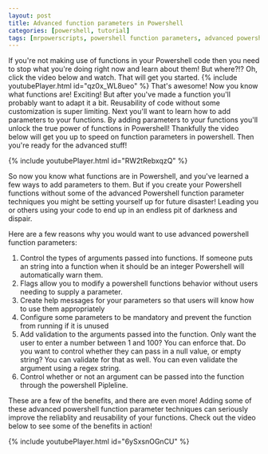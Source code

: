 ```yaml
---
layout: post
title: Advanced function parameters in Powershell
categories: [powershell, tutorial]
tags: [mrpowerscripts, powershell function parameters, advanced powershellfunction parameters, functions in powershell, powershell functions.]
---
```


If you're not making use of functions in your Powershell code then you need to stop what you're doing right now and learn about them! But where?!? Oh, click the video below and watch. That will get you started. {% include youtubePlayer.html id="qz0x_WL8ueo" %} That's awesome! Now you know what functions are! Exciting! But after you've made a function you'll probably want to adapt it a bit. Reusability of code without some customization is super limiting. Next you'll want to learn how to add parameters to your functions. By adding parameters to your functions you'll unlock the true power of functions in Powershell! Thankfully the video below will get you up to speed on function parameters in powershell. Then you're ready for the advanced stuff!

{% include youtubePlayer.html id="RW2tRebxqzQ" %}

So now you know what functions are in Powershell, and you've learned a few ways to add parameters to them. But if you create your Powershell functions without some of the advanced Powershell function parameter techniques you might be setting yourself up for future disaster! Leading you or others using your code to end up in an endless pit of darkness and dispair.

Here are a few reasons why you would want to use advanced powershell function parameters:

1. Control the types of arguments passed into functions. If someone puts an string into a function when it should be an integer Powershell will automatically warn them.
1. Flags allow you to modify a powershell functions behavior without users needing to supply a parameter.
1. Create help messages for your parameters so that users will know how to use them appropriately
1. Configure some parameters to be mandatory and prevent the function from running if it is unused
1. Add validation to the arguments passed into the function. Only want the user to enter a number between 1 and 100? You can enforce that. Do you want to control whether they can pass in a null value, or empty string? You can validate for that as well. You can even validate the argument using a regex string.
1. Control whether or not an argument can be passed into the function through the powershell Pipleline.

These are a few of the benefits, and there are even more! Adding some of these advanced powershell function parameter techniques can seriously improve the reliablity and reusability of your functions. Check out the video below to see some of the benefits in action!

{% include youtubePlayer.html id="6ySxsnOGnCU" %}
